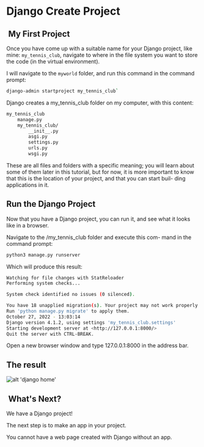 # Django Create Project

##  My First Project

Once you have come up with a suitable name for your Django
project, like mine: `my_tennis_club`, navigate to where in
the file system you want to store the code (in the virtual
environment).

I will navigate to the `myworld` folder, and run this command
in the command prompt:

```bash
django-admin startproject my_tennis_club`
```

Django creates a my_tennis_club folder on my computer, with
this content:

```bash
my_tennis_club
    manage.py
    my_tennis_club/
        __init__.py
        asgi.py
        settings.py
        urls.py
        wsgi.py
```

These are all files and folders with a specific meaning;
you will learn about some of them later in this tutorial,
but for now, it is more important to know that this is
the location of your project, and that you can start buil-
ding applications in it.

## Run the Django Project

Now that you have a Django project, you can run it, and see
what it looks like in a browser.

Navigate to the /my_tennis_club folder and execute this com-
mand in the command prompt:

```bash
python3 manage.py runserver
```

Which will produce this result:

```bash
Watching for file changes with StatReloader
Performing system checks...

System check identified no issues (0 silenced).

You have 18 unapplied migration(s). Your project may not work properly until you apply the migrations for app(s): admin, auth, contenttypes, sessions.
Run 'python manage.py migrate' to apply them.
October 27, 2022 - 13:03:14
Django version 4.1.2, using settings 'my_tennis_club.settings'
Starting development server at <http://127.0.0.1:8000/>
Quit the server with CTRL-BREAK.
```

Open a new browser window and type 127.0.0.1:8000 in the address
bar.

## The result

![alt 'django home'](https://www.w3schools.com/django/screenshot_django1.png)

##  What's Next?

We have a Django project!

The next step is to make an app in your project.

You cannot have a web page created with Django without an app.
